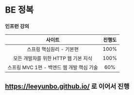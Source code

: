 # BE 정복

### 인프런 강의 

|사이트|진행도|
|:------:|:---:|
|스프링 핵심원리 - 기본편|100%|
|모든 개발자를 위한 HTTP 웹 기본 지식|100%|
|스프링 MVC 1편 - 백엔드 웹 개발 핵심 기술|60%|


## https://leeyunbo.github.io/ 로 이어서 진행


